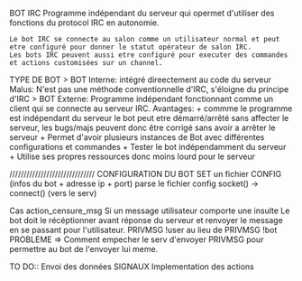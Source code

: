 BOT IRC
	Programme indépendant du serveur
	qui opermet d'utiliser des fonctions du protocol IRC en autonomie.

	Le bot IRC se connecte au salon comme un utilisateur normal et peut 
	etre configuré pour donner le statut opérateur de salon IRC.
	Les bots IRC peuvent aussi etre configuré pour executer des commandes
	et actions customisées sur un channel.


TYPE DE BOT
	> BOT Interne:
		intégré direectement au code du serveur
		Malus: N'est pas une méthode conventionnelle d'IRC, 
				s'éloigne du principe d'IRC
	> BOT Externe:
		Programme indépendant fonctionnant comme un client 
		 qui se connecte au serveur IRC.
		Avantages:
			+ commme le programme est indépendant du serveur
			le bot peut etre démarré/arrêté sans affecter
			le serveur, les bugs/majs peuvent donc être 
			corrigé sans avoir a arrêter le serveur
			+ Permet d'avoir plusieurs instances de Bot
			 avec différentes configurations et commandes
			+ Tester le bot indépendamment du serveur
			+ Utilise ses propres ressources donc moins 
				lourd pour le serveur 


//////////////////////////////
CONFIGURATION DU BOT
	SET un fichier CONFIG (infos du bot + adresse ip + port)
	parse le fichier config
	socket() -> connect() (vers le serv)

Cas action_censure_msg
	Si un message utilisateur comporte une insulte
	Le bot doit le récéptionner avant réponse du serveur 
	et renvoyer le message en se passant pour l'utilisateur.
	PRIVMSG !user au lieu de PRIVMSG !bot
	PROBLEME => Comment empecher le serv d'envoyer PRIVMSG pour
	 permettre au bot de l'envoyer lui meme.


TO DO::
Envoi des données
SIGNAUX
Implementation des actions
